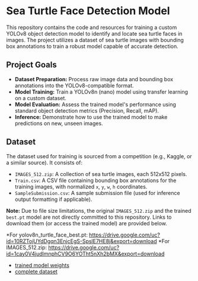 # Sea Turtle Face Detection Model

This repository contains the code and resources for training a custom YOLOv8 object detection model to identify and locate sea turtle faces in images. The project utilizes a dataset of sea turtle images with bounding box annotations to train a robust model capable of accurate detection.

## Project Goals

* **Dataset Preparation:** Process raw image data and bounding box annotations into the YOLOv8-compatible format.
* **Model Training:** Train a YOLOv8n (nano) model using transfer learning on a custom dataset.
* **Model Evaluation:** Assess the trained model's performance using standard object detection metrics (Precision, Recall, mAP).
* **Inference:** Demonstrate how to use the trained model to make predictions on new, unseen images.

## Dataset

The dataset used for training is sourced from a competition (e.g., Kaggle, or a similar source). It consists of:
* `IMAGES_512.zip`: A collection of sea turtle images, each 512x512 pixels.
* `Train.csv`: A CSV file containing bounding box annotations for the training images, with normalized `x`, `y`, `w`, `h` coordinates.
* `SampleSubmission.csv`: A sample submission file (used for inference output formatting if applicable).

**Note:** Due to file size limitations, the original `IMAGES_512.zip` and the trained `best.pt` model are not directly committed to this repository. Links to download them (or access the trained model) are provided below.

*For yolov8n_turtle_face_best.pt: https://drive.google.com/uc?id=10RZTojUYdDgqn3EnjcEgS-SpslE7HE8j&export=download 
*For IMAGES_512.zip: https://drive.google.com/uc?id=1cay0V4judlmnphCV9O6YOTht5nXh2bMX&export=download

* [trained model weights](https://drive.google.com/uc?id=10RZTojUYdDgqn3EnjcEgS-SpslE7HE8j&export=download)
* [complete dataset](https://drive.google.com/uc?id=1cay0V4judlmnphCV9O6YOTht5nXh2bMX&export=download)

